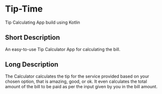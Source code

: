 # Tip-Time
Tip Calculating App build using Kotlin

## Short Description
An easy-to-use Tip Calculator App for calculating the bill.

## Long Description
The Calculator calculates the tip for the service provided based on your chosen option, that is amazing, good, or ok. It even calculates the total amount of the bill to be paid as per the input given by you in the bill amount.
